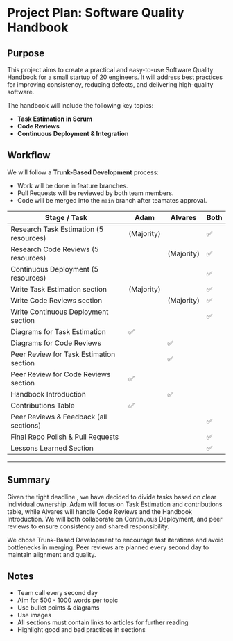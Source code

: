 # Project Plan: Software Quality Handbook

## Purpose
This project aims to create a practical and easy-to-use Software Quality Handbook for a small startup of 20 engineers. It will address best practices for improving consistency, reducing defects, and delivering high-quality software.

The handbook will include the following key topics:
- **Task Estimation in Scrum**
- **Code Reviews**
- **Continuous Deployment & Integration** 

## Workflow
We will follow a **Trunk-Based Development** process:
- Work will be done in feature branches.
- Pull Requests will be reviewed by both team members.
- Code will be merged into the `main` branch after teamates approval.

| **Stage / Task**                               | **Adam** | **Alvares** | **Both** |
|------------------------------------------------|----------|-------------|----------|
| Research Task Estimation (5 resources)         |     (Majority)      |            |       ✅    |
| Research Code Reviews (5 resources)            |        |       (Majority)     |      ✅      |
| Continuous Deployment (5 resources)            |          |             | ✅        |
| Write Task Estimation section                  | (Majority)        |             |   ✅        |
| Write Code Reviews section                     |          |   (Majority)        |      ✅     |
| Write Continuous Deployment section            |          |             | ✅        |
| Diagrams for Task Estimation                   | ✅        |             |          |
| Diagrams for Code Reviews                      |          | ✅           |          |
| Peer Review for Task Estimation section        |          | ✅           |          |
| Peer Review for Code Reviews section           | ✅        |             |          |
| Handbook Introduction                          |          | ✅           |          |
| Contributions Table                            | ✅        |             |          |
| Peer Reviews & Feedback (all sections)         |          |             | ✅        |
| Final Repo Polish & Pull Requests              |          |             | ✅        |
| Lessons Learned Section                        |          |             | ✅        |
---

## Summary

Given the tight deadline , we have decided to divide tasks based on clear individual ownership. Adam will focus on Task Estimation and contributions table, while Alvares will handle Code Reviews and the Handbook Introduction. We will both collaborate on Continuous Deployment, and peer reviews to ensure consistency and shared responsibility.

We chose Trunk-Based Development to encourage fast iterations and avoid bottlenecks in merging. Peer reviews are planned every second day to maintain alignment and quality.


## Notes
- Team call every second day
- Aim for 500 - 1000 words per topic
- Use bullet points & diagrams
- Use images 
- All sections must contain links to articles for further reading
- Highlight good and bad practices in sections
